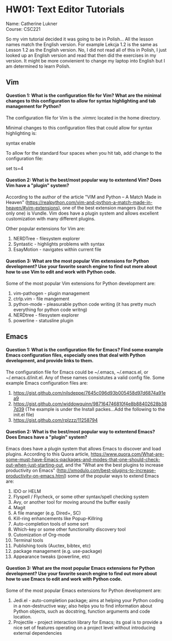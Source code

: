 # HW01: Text Editor Tutorials

Name: Catherine Lukner  
Course: CSC221

So my vim tutorial decided it was going to be in Polish...
All the lesson names match the English version. For example Lekcja 1.2 is the same as Lesson 1.2 as the English version.
No, I did not read all of this in Polish, I just looked up an English version and read that then did the exercises in my version. It might be more convienient to change my laptop into English but I am determined to learn Polish. 

## Vim

#### Question 1: What is the configuration file for Vim? What are the minimal changes to this configuration to allow for syntax highlighting and tab management for Python?

The configuration file for Vim is the .virmrc located in the home directory. 

Minimal changes to this configuration files that could allow for syntax highlighting is:

syntax enable

To allow for the standard four spaces when you hit tab, add change to the configuration file:

set ts=4

#### Question 2: What is the best/most popular way to extentend Vim? Does Vim have a "plugin" system?

According to the author of the article "VIM and Python – A Match Made in Heaven" (https://realpython.com/vim-and-python-a-match-made-in-heaven/#vim-extensions), one of the best extension mangers (but not the only one) is Vundle. Vim does have a plugin system and allows excellent customization with many different plugins. 

Other popular extensions for Vim are:
1. NERDTree - filesystem explorer
2. Syntastic - highlights problems with syntax
3. EsayMotion - navigates within current file

#### Question 3: What are the most popular Vim extensions for Python development? Use your favorite search engine to find out more about how to use Vim to edit and work with Python code.

Some of the most popular Vim extensions for Python development are:
1. vim-pathogen - plugin management
2. ctrlp.vim - file mangement
3. python-mode - pleasurable python code writing (it has pretty much everything for python code writng)
4. NERDtree - filesystem explorer
5. powerline - statusline plugin


## Emacs

#### Question 1: What is the configuration file for Emacs? Find some example Emacs configuration files, especially ones that deal with Python development, and provide links to them. 

The configuration file for Emacs could be ~/.emacs, ~/.emacs.el, or ~/.emacs.d/init.el. Any of these names consistutes a valid config file. 
Some example Emacs configuration files are:
1. https://gist.github.com/nilsdeppe/7645c096d93b005458d97d6874a91ea9
2. https://gist.github.com/widdowquinn/987164746810f4e8b88402628b387d39 (The example is under the Install packes...Add the following to the init.el file)
3. https://gist.github.com/rplzzz/11258794


#### Question 2: What is the best/most popular way to extentend Emacs? Does Emacs have a "plugin" system?

Emacs does have a plugin system that allows Emacs to discover and load plugins. 
According to this Quora article, https://www.quora.com/What-are-some-must-have-Emacs-packages-and-modes-that-one-should-check-out-when-just-starting-out, and the  "What are the best plugins to increase productivity on Emacs" (http://xmodulo.com/best-plugins-to-increase-productivity-on-emacs.html) some of the popular ways to extend Emacs are:
1. IDO or HELM
2. Flyspell / Flycheck, or some other syntax/spell checking system
3. Avy, or another tool for moving around the buffer easily
4. Magit
5. A file manager (e.g. Dired+, SC)
6. Kill-ring enhancements like Popup-Killring
7. Auto-completion tools of some sort
8. Which-key or some other functionality discovery tool
9. Cutomization of Org-mode 
10. Terminal tools
11. Publishing tools (Auctex, bibtex, etc)
12. package management (e.g. use-package)
13. Appearance tweaks (powerline, etc)

#### Question 3: What are the most popular Emacs extensions for Python development? Use your favorite search engine to find out more about how to use Emacs to edit and work with Python code.

Some of the most popular Emacs extensions for Python development are:
1. Jedi.el - auto-completion package; aims at helping your Python coding in a non-destructive way; also helps you to find information about Python objects, such as docstring, function arguments and code location.
2. Projectile - project interaction library for Emacs; its goal is to provide a nice set of features operating on a project level without introducing external dependencies
